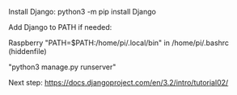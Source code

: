Install Django:
python3 -m pip install Django

Add Django to PATH if needed:

Raspberry
"PATH=$PATH:/home/pi/.local/bin" in /home/pi/.bashrc (hiddenfile)

"python3 manage.py runserver"

Next step: https://docs.djangoproject.com/en/3.2/intro/tutorial02/ 

